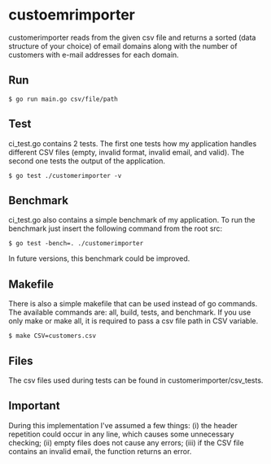 # custoemrimporter

customerimporter reads from the given csv file and returns a sorted (data structure of your choice) of email domains along with the number of customers with e-mail addresses for each domain.


## Run

```
$ go run main.go csv/file/path
```

## Test

ci_test.go contains 2 tests. The first one tests how my application handles different CSV files (empty, invalid format, invalid email, and valid). The second one tests the output of the application.

```
$ go test ./customerimporter -v
```


## Benchmark

ci_test.go also contains a simple benchmark of my application. To run the benchmark just insert the following command from the root src:

```
$ go test -bench=. ./customerimporter
```

In future versions, this benchmark could be improved. 

## Makefile

There is also a simple makefile that can be used instead of go commands. The available commands are: all, build, tests, and benchmark. If you use only make or make all, it is required to pass a csv file path in CSV variable. 


```
$ make CSV=customers.csv
```


## Files

The csv files used during tests can be found in customerimporter/csv_tests. 


## Important

During this implementation I've assumed a few things: (i) the header repetition could occur in any line, which causes some unnecessary checking; (ii) empty files does not cause any errors; (iii) if the CSV file contains an invalid email, the function returns an error.



